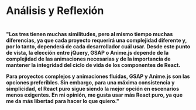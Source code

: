 <h1> Análisis y Reflexión <h1>

<h4> "Los tres tienen muchas similitudes, pero al mismo tiempo muchas diferencias, ya que cada proyecto requerirá una complejidad diferente y, por lo tanto, dependerá de cada desarrollador cuál usar. Desde este punto de vista, la elección entre jQuery, GSAP o Anime.js depende de la complejidad de las animaciones necesarias y de la importancia de mantener la integridad del ciclo de vida de los componentes de React.

 Para proyectos complejos y animaciones fluidas, GSAP y Anime.js son las opciones preferibles. Sin embargo, para una máxima consistencia y simplicidad, el React puro sigue siendo la mejor opción en escenarios menos exigentes. En mi opinión, me gusta usar más React puro, ya que me da más libertad para hacer lo que quiero."
<h4>